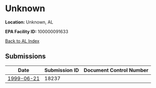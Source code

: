 # Unknown

**Location:** Unknown, AL

**EPA Facility ID:** 100000091633

[Back to AL Index](../../index.md)

## Submissions

| Date | Submission ID | Document Control Number |
|------|--------------|-------------------------|
| [1999-06-21](submissions/18237.md) | 18237 |  |
